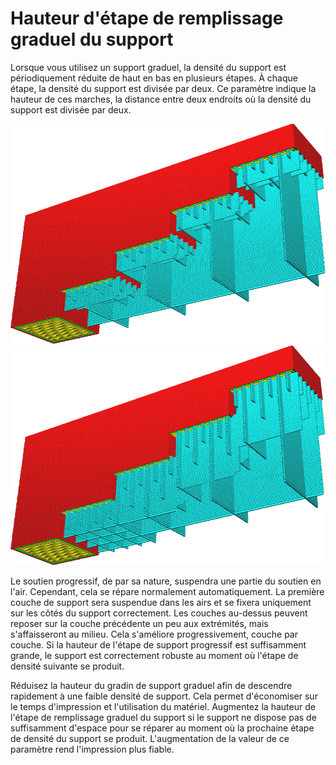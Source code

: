 Hauteur d'étape de remplissage graduel du support
====
Lorsque vous utilisez un support graduel, la densité du support est périodiquement réduite de haut en bas en plusieurs étapes. À chaque étape, la densité du support est divisée par deux. Ce paramètre indique la hauteur de ces marches, la distance entre deux endroits où la densité du support est divisée par deux.

![1mm de hauteur](../../../articles/images/gradual_support_infill_step_height_1mm.png)
![3mm de hauteur](../../../articles/images/gradual_support_infill_step_height_3mm.png)

Le soutien progressif, de par sa nature, suspendra une partie du soutien en l'air. Cependant, cela se répare normalement automatiquement. La première couche de support sera suspendue dans les airs et se fixera uniquement sur les côtés du support correctement. Les couches au-dessus peuvent reposer sur la couche précédente un peu aux extrémités, mais s'affaisseront au milieu. Cela s'améliore progressivement, couche par couche. Si la hauteur de l'étape de support progressif est suffisamment grande, le support est correctement robuste au moment où l'étape de densité suivante se produit.

Réduisez la hauteur du gradin de support graduel afin de descendre rapidement à une faible densité de support. Cela permet d'économiser sur le temps d'impression et l'utilisation du matériel. Augmentez la hauteur de l'étape de remplissage graduel du support si le support ne dispose pas de suffisamment d'espace pour se réparer au moment où la prochaine étape de densité du support se produit. L'augmentation de la valeur de ce paramètre rend l'impression plus fiable.

